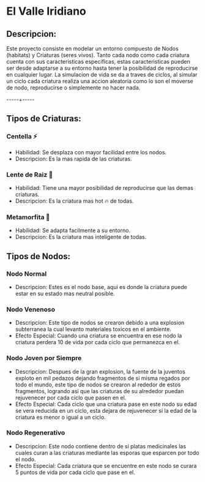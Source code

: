 # El Valle Iridiano


## Descripcion:

Este proyecto consiste en modelar un entorno compuesto de Nodos (habitats) y Criaturas (seres vivos). Tanto cada nodo como cada criatura cuenta con sus caracteristicas especificas,
estas caracteristicas pueden ser desde adaptarse a su entorno hasta tener la posibilidad de reproducirse en cualquier lugar. La simulacion de vida se da a traves de ciclos, al
simular un ciclo cada criatura realiza una accion aleatoria como lo son el moverse de nodo, reproducirse o simplemente no hacer nada.


-----+-----


## Tipos de Criaturas:

### Centella ⚡
- Habilidad: Se desplaza con mayor facilidad entre los nodos.
- Descripcion: Es la mas rapida de las criaturas.

### Lente de Raiz 🌿
- Habilidad: Tiene una mayor posibilidad de reproducirse que las demas criaturas.
- Descripcion: Es la criatura mas hot 🔥 de todas.

### Metamorfita 🧬
- Habilidad: Se adapta facilmente a su entorno.
- Descripcion: Es la criatura mas inteligente de todas.


## Tipos de Nodos:

### Nodo Normal
- Descripcion: Estes es el nodo base, aqui es donde la criatura puede estar en su estado mas neutral posible.

### Nodo Venenoso
- Descripcion: Este tipo de nodos se crearon debido a una explosion subterranea la cual levanto materiales toxicos en el ambiente.
- Efecto Especial: Cuando una criatura se encuentra en ese nodo la criatura perdera 10 de vida por cada ciclo que permanezca en el.

### Nodo Joven por Siempre
- Descripcion: Despues de la gran explosion, la fuente de la juventos exploto en mil pedazos dejando fragmentos de si misma regados
  por todo el mundo, este tipo de nodos se crearon al rededor de estos fragmentos, logrando asi que las criaturas de su alrededor puedan
  rejuvenecer por cada ciclo que pasen en el.
- Efecto Especial: Cada ciclo que una criatura pase en este nodo su edad se vera reducida en un ciclo, esta dejara de rejuvenecer si la
  edad de la criatura es menor o igual a un ciclo.

### Nodo Regenerativo
- Descripcion: Este nodo contiene dentro de si platas medicinales las cuales curan a las criaturas mediante las esporas que esparcen por todo el nodo.
- Efecto Especial: Cada criatura que se encuentre en este nodo se curara 5 puntos de vida por cada ciclo que pase en el.








